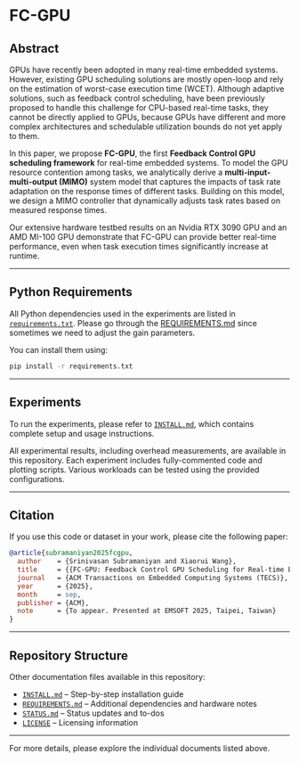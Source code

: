 # FC-GPU

## Abstract

GPUs have recently been adopted in many real-time embedded systems. However, existing GPU scheduling solutions are mostly open-loop and rely on the estimation of worst-case execution time (WCET). Although adaptive solutions, such as feedback control scheduling, have been previously proposed to handle this challenge for CPU-based real-time tasks, they cannot be directly applied to GPUs, because GPUs have different and more complex architectures and schedulable utilization bounds do not yet apply to them.

In this paper, we propose **FC-GPU**, the first **Feedback Control GPU scheduling framework** for real-time embedded systems. To model the GPU resource contention among tasks, we analytically derive a **multi-input-multi-output (MIMO)** system model that captures the impacts of task rate adaptation on the response times of different tasks. Building on this model, we design a MIMO controller that dynamically adjusts task rates based on measured response times.

Our extensive hardware testbed results on an Nvidia RTX 3090 GPU and an AMD MI-100 GPU demonstrate that FC-GPU can provide better real-time performance, even when task execution times significantly increase at runtime.

---

## Python Requirements

All Python dependencies used in the experiments are listed in [`requirements.txt`](./requirements.txt). Please go through the [REQUIREMENTS.md](./REQUIREMENTS.md) since sometimes we need to adjust the gain parameters.

You can install them using:

```bash
pip install -r requirements.txt
```

---

## Experiments

To run the experiments, please refer to [`INSTALL.md`](./INSTALL.md), which contains complete setup and usage instructions.

All experimental results, including overhead measurements, are available in this repository. Each experiment includes fully-commented code and plotting scripts. Various workloads can be tested using the provided configurations.

---

## Citation

If you use this code or dataset in your work, please cite the following paper:

```bibtex
@article{subramaniyan2025fcgpu,
  author    = {Srinivasan Subramaniyan and Xiaorui Wang},
  title     = {{FC-GPU: Feedback Control GPU Scheduling for Real-time Embedded Systems}},
  journal   = {ACM Transactions on Embedded Computing Systems (TECS)},
  year      = {2025},
  month     = sep,
  publisher = {ACM},
  note      = {To appear. Presented at EMSOFT 2025, Taipei, Taiwan}
}
```

---

## Repository Structure

Other documentation files available in this repository:

- [`INSTALL.md`](./INSTALL.md) – Step-by-step installation guide  
- [`REQUIREMENTS.md`](./REQUIREMENTS.md) – Additional dependencies and hardware notes  
- [`STATUS.md`](./STATUS.md) – Status updates and to-dos  
- [`LICENSE`](./LICENSE) – Licensing information  

---

For more details, please explore the individual documents listed above.
